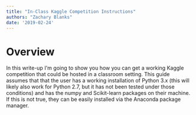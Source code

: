 ```yaml
---
title: "In-Class Kaggle Competition Instructions"
authors: "Zachary Blanks"
date: '2019-02-24'
---
```


# Overview
In this write-up I'm going to show you how you can get a working Kaggle 
competition that could be hosted in a classroom setting. This guide assumes that
that the user has a working installation of Python 3.x (this will likely also
work for Python 2.7, but it has not been tested under those conditions) and has
the numpy and Scikit-learn packages on their machine. If this is not true, they
can be easily installed via the Anaconda package manager.


